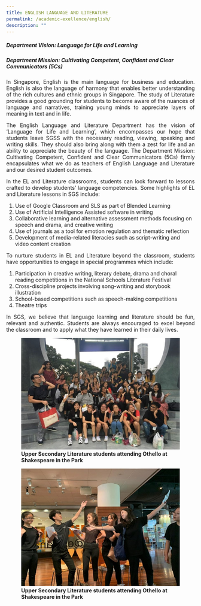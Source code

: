 ```yaml
---
title: ENGLISH LANGUAGE AND LITERATURE
permalink: /academic-exellence/english/
description: ""
---
```


##### **Department Vision: Language for Life and Learning**

##### **Department Mission: Cultivating Competent, Confident and Clear Communicators (5Cs)**

<p style="text-align: justify;"> In Singapore, English is the main language for business and education. English is also the language of harmony that enables better understanding of the rich cultures and ethnic groups in Singapore. The study of Literature provides a good grounding for students to become aware of the nuances of language and narratives, training young minds to appreciate layers of meaning in text and in life. </p>

<p style="text-align: justify;"> The English Language and Literature Department has the vision of ‘Language for Life and Learning’, which encompasses our hope that students leave SGSS with the necessary reading, viewing, speaking and writing skills. They should also bring along with them a zest for life and an ability to appreciate the beauty of the language. The Department Mission: Cultivating Competent, Confident and Clear Communicators (5Cs) firmly encapsulates what we do as teachers of English Language and Literature and our desired student outcomes.</p>

<p style="text-align: justify;"> In the EL and Literature classrooms, students can look forward to lessons crafted to develop students’ language competencies. Some highlights of EL and Literature lessons in SGS include:</p>

1.  Use of Google Classroom and SLS as part of Blended Learning
2.  Use of Artificial Intelligence Assisted software in writing
3.  Collaborative learning and alternative assessment methods focusing on speech and drama, and creative writing
4.  Use of journals as a tool for emotion regulation and thematic reflection
5.  Development of media-related literacies such as script-writing and video content creation

<p style="text-align: justify;"> To nurture students in EL and Literature beyond the classroom, students have opportunities to engage in special programmes which include:</p>

1.  Participation in creative writing, literary debate, drama and choral reading competitions in the National Schools Literature Festival
2.  Cross-discipline projects involving song-writing and storybook illustration
3.  School-based competitions such as speech-making competitions
4.  Theatre trips

<p style="text-align: justify;"> In SGS, we believe that language learning and literature should be fun, relevant and authentic. Students are always encouraged to excel beyond the classroom and to apply what they have learned in their daily lives.</p>

<figure>
<img src="/images/Slide2-1-768x541.jpg">
<figcaption> <strong> Upper Secondary Literature students attending Othello at Shakespeare in the Park </strong> </figcaption>
</figure>

<figure>
<img src="/images/Slide1-1-768x568.jpg">
<figcaption> <strong> Upper Secondary Literature students attending Othello at Shakespeare in the Park </strong> </figcaption>
</figure>